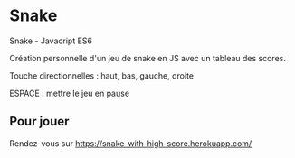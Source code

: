 # Snake
Snake - Javacript ES6

Création personnelle d'un jeu de snake en JS avec un tableau des scores.

Touche directionnelles : haut, bas, gauche, droite

ESPACE : mettre le jeu en pause

## Pour jouer

Rendez-vous sur https://snake-with-high-score.herokuapp.com/